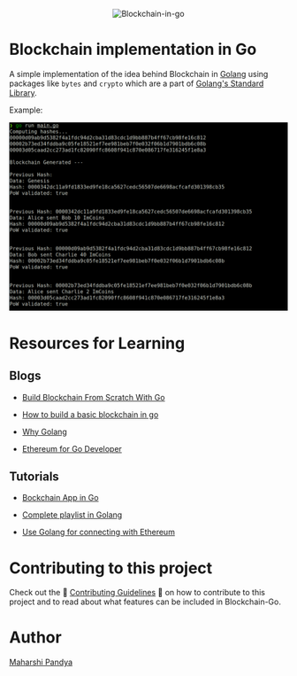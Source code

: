 <p align="center"><img src="https://www.brsoftech.com/blog/wp-content/uploads/2020/03/2-2.jpg" title="golang" alt="Blockchain-in-go"></p>

# Blockchain implementation in Go

A simple implementation of the idea behind Blockchain in [Golang](https://golang.org/) using packages like
`bytes` and `crypto` which are a part of [Golang's Standard Library](https://pkg.go.dev/std).

Example:


![Blockchain in Go](assets/pow.png)

# Resources for Learning

## Blogs

- [Build Blockchain From Scratch With Go](https://www.freecodecamp.org/news/build-a-blockchain-in-golang-from-scratch/)

- [How to build a basic blockchain in go](https://levelup.gitconnected.com/how-to-build-a-basic-blockchain-in-go-c5745ea06456)

- [Why Golang](https://medium.com/karachain/why-i-am-building-a-blockchain-in-go-6395a60b24dd)

- [Ethereum for Go Developer](https://ethereum.org/en/developers/docs/programming-languages/golang/)

## Tutorials

- [Bockchain App in Go](https://www.youtube.com/watch?v=Crw97KjIe6o)

- [Complete playlist in Golang](https://www.youtube.com/watch?v=mYlHT9bB6OE&list=PLpP5MQvVi4PGmNYGEsShrlvuE2B33xV1L)

- [Use Golang for connecting with Ethereum](https://www.youtube.com/watch?v=-7uChuO_VzM)

# Contributing to this project

Check out the :tada: [Contributing Guidelines](https://github.com/Maharshi-Pandya/blockchain-go/blob/dev/docs/CONTRIBUTING.md) :tada: on how to contribute to this project and to read about what features can be included in Blockchain-Go.

# Author

<a href="https://github.com/Maharshi-Pandya">Maharshi Pandya</a>
